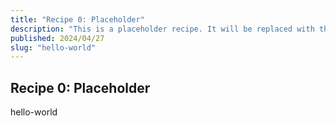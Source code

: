 ```yaml
---
title: "Recipe 0: Placeholder"
description: "This is a placeholder recipe. It will be replaced with the first recipe in the series."
published: 2024/04/27
slug: "hello-world"
---
```


## Recipe 0: Placeholder

hello-world
